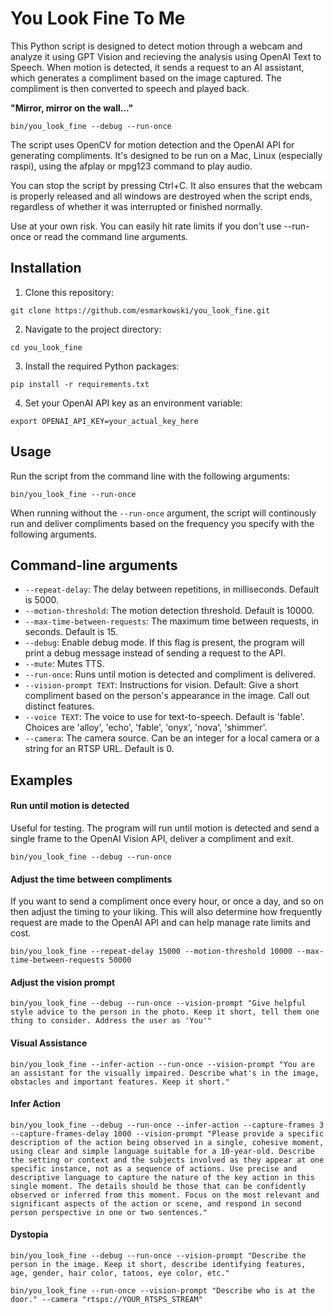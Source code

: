 # You Look Fine To Me

This Python script is designed to detect motion through a webcam and analyze it using GPT Vision and recieving the analysis using OpenAI Text to Speech. When motion is detected, it sends a request to an AI assistant, which generates a compliment based on the image captured. The compliment is then converted to speech and played back.

__"Mirror, mirror on the wall..."__
```
bin/you_look_fine --debug --run-once
```

The script uses OpenCV for motion detection and the OpenAI API for generating compliments. It's designed to be run on a Mac, Linux (especially raspi), using the afplay or mpg123 command to play audio.

You can stop the script by pressing Ctrl+C. It also ensures that the webcam is properly released and all windows are destroyed when the script ends, regardless of whether it was interrupted or finished normally.

Use at your own risk. You can easily hit rate limits if you don't use --run-once or read the command line arguments. 



## Installation

1. Clone this repository:
```
git clone https://github.com/esmarkowski/you_look_fine.git
```

2. Navigate to the project directory:
```
cd you_look_fine
```

3. Install the required Python packages:
```
pip install -r requirements.txt
```

4. Set your OpenAI API key as an environment variable:
```
export OPENAI_API_KEY=your_actual_key_here
```


## Usage

Run the script from the command line with the following arguments:

```
bin/you_look_fine --run-once
```
When running without the `--run-once` argument, the script will continously run and deliver compliments based on the frequency you specify with the following arguments. 

## Command-line arguments

- `--repeat-delay`: The delay between repetitions, in milliseconds. Default is 5000.
- `--motion-threshold`: The motion detection threshold. Default is 10000.
- `--max-time-between-requests`: The maximum time between requests, in seconds. Default is 15.
- `--debug`: Enable debug mode. If this flag is present, the program will print a debug message instead of sending a request to the API.
- `--mute`: Mutes TTS.
- `--run-once`: Runs until motion is detected and compliment is delivered. 
- `--vision-prompt TEXT`: Instructions for vision. Default: Give a short compliment based on the person's appearance in the image. Call out distinct features.
- `--voice TEXT`: The voice to use for text-to-speech. Default is 'fable'. Choices are 'alloy', 'echo', 'fable', 'onyx', 'nova', 'shimmer'.
- `--camera`: The camera source. Can be an integer for a local camera or a string for an RTSP URL. Default is 0.

## Examples

#### Run until motion is detected
Useful for testing. The program will run until motion is detected and send a single frame to the OpenAI Vision API, deliver a compliment and exit.

```
bin/you_look_fine --debug --run-once
```

#### Adjust the time between compliments

If you want to send a compliment once every hour, or once a day, and so on then adjust the timing to your liking. This will also determine how frequently request are made to the OpenAI API and can help manage
rate limits and cost. 

```
bin/you_look_fine --repeat-delay 15000 --motion-threshold 10000 --max-time-between-requests 50000
```

#### Adjust the vision prompt
```
bin/you_look_fine --debug --run-once --vision-prompt "Give helpful style advice to the person in the photo. Keep it short, tell them one thing to consider. Address the user as 'You'"
```

#### Visual Assistance
```
bin/you_look_fine --infer-action --run-once --vision-prompt "You are an assistant for the visually impaired. Describe what's in the image, obstacles and important features. Keep it short."
```

#### Infer Action

```
bin/you_look_fine --debug --run-once --infer-action --capture-frames 3 --capture-frames-delay 1000 --vision-prompt "Please provide a specific description of the action being observed in a single, cohesive moment, using clear and simple language suitable for a 10-year-old. Describe the setting or context and the subjects involved as they appear at one specific instance, not as a sequence of actions. Use precise and descriptive language to capture the nature of the key action in this single moment. The details should be those that can be confidently observed or inferred from this moment. Focus on the most relevant and significant aspects of the action or scene, and respond in second person perspective in one or two sentences."
```

#### Dystopia

```
bin/you_look_fine --debug --run-once --vision-prompt "Describe the person in the image. Keep it short, describe identifying features, age, gender, hair color, tatoos, eye color, etc."
```

```
bin/you_look_fine --run-once --vision-prompt "Describe who is at the door." --camera "rtsps://YOUR_RTSPS_STREAM"
```